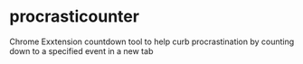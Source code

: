 # procrasticounter
Chrome Exxtension countdown tool to help curb procrastination by counting down to a specified event in a new tab
